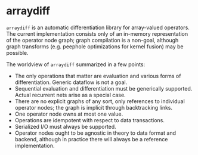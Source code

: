 # arraydiff

`arraydiff` is an automatic differentiation library for array-valued operators.
The current implementation consists only of an in-memory representation of the
operator node graph; graph compilation is a non-goal, although graph transforms
(e.g. peephole optimizations for kernel fusion) may be possible.

The worldview of `arraydiff` summarized in a few points:
- The only operations that matter are evaluation and various forms of
  differentiation. Generic dataflow is not a goal.
- Sequential evaluation and differentiation must be generically supported.
  Actual recurrent nets arise as a special case.
- There are no explicit graphs of any sort, only references to individual
  operator nodes; the graph is implicit through backtracking links.
- One operator node owns at most one value.
- Operations are idempotent with respect to data transactions.
- Serialized I/O must always be supported.
- Operator nodes ought to be agnostic in theory to data format and backend,
  although in practice there will always be a reference implementation.
